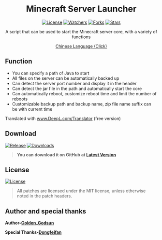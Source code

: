 <div align="center">

# Minecraft Server Launcher
[![License](https://img.shields.io/github/license/SolitudeSun/Minecraft-Server-Launcher?label=License&logo=github)](LICENSE)
[![Watchers](https://img.shields.io/github/watchers/SolitudeSun/Minecraft-Server-Launcher?label=Watchers&logo=github)](https://github.com/SolitudeSun/Minecraft-Server-Launcher/watchers)
[![Forks](https://img.shields.io/github/forks/SolitudeSun/Minecraft-Server-Launcher?label=Forks&logo=github)](https://github.com/SolitudeSun/Minecraft-Server-Launcher/network/members)
[![Stars](https://img.shields.io/github/stars/SolitudeSun/Minecraft-Server-Launcher?label=Stars&logo=github)](https://github.com/SolitudeSun/Minecraft-Server-Launcher/stargazers)

A script that can be used to start the Minecraft server core, with a variety of functions

[Chinese Language (Click)](README.md)
</div>

## Function
* You can specify a path of Java to start
* All files on the server can be automatically backed up
* Can detect the server port number and display it in the header
* Can detect the jar file in the path and automatically start the core
* Can automatically reboot, customize reboot time and limit the number of reboots
* Customizable backup path and backup name, zip file name suffix can be with current time

Translated with www.DeepL.com/Translator (free version)

## Download
[![Release](https://img.shields.io/github/v/release/SolitudeSun/Minecraft-Server-Launcher.svg?label=Release&logo=github&color=success)](https://github.com/SolitudeSun/Minecraft-Server-Launcher/releases/latest)
[![Downloads](https://img.shields.io/github/downloads/SolitudeSun/Minecraft-Server-Launcher/total?label=Download&logo=github)](https://github.com/SolitudeSun/Minecraft-Server-Launcher/releases)

> **You can download it on GitHub at [Latest Version](https://github.com/SolitudeSun/Minecraft-Server-Launcher/releases/latest)**

## License
[![License](https://img.shields.io/github/license/SolitudeSun/Minecraft-Server-Launcher?label=License&logo=github)](LICENSE)

> All patches are licensed under the MIT license, unless otherwise noted in the patch headers.

## Author and special thanks
**Author-[Golden_Godsun](https://github.com/SolitudeSun)**

**Special Thanks-[Dongfeifan](https://github.com/dongffan)**
